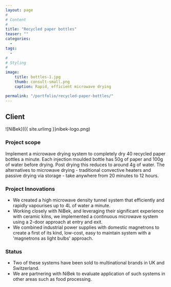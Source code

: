 ```yaml
---
layout: page
#
# Content
#
title: "Recycled paper bottles"
teaser: ""
categories:
  -
tags:
  -
#
# Styling
#
image:
    title: bottles-1.jpg
    thumb: consult-small.png
    caption: Rapid, efficient microwave drying

permalink: "/portfolio/recycled-paper-bottles/"
---
```


## Client
![NiBek]({{ site.urlimg }}nibek-logo.png)

### Project scope
Implement a microwave drying system to completely dry 40 recycled paper bottles a minute. Each injection moulded bottle has 50g of paper and 100g of water before drying. Post drying this reduces to around 4g of water. The alternatives to microwave drying - traditional convective heaters and passive drying via storage - take anywhere from 20 minutes to 12 hours.

### Project Innovations
- We created a high microwave density tunnel system that efficiently and rapidly vapourises up to 4L of water a minute.
- Working closely with NiBek, and leveraging their significant experience with ceramic kilns, we implemented a continuous microwave system using a 2-door approach at entry and exit.
- We combined industrial power supplies with domestic magnetrons to create a first of its kind, low-cost, easy to maintain system with a 'magnetrons as light bulbs' approach.

### Status
- Two of these systems have been sold to multinational brands in UK and Switzerland.
- We are partnering with NiBek to evaluate application of such systems in other areas such as food processing.



